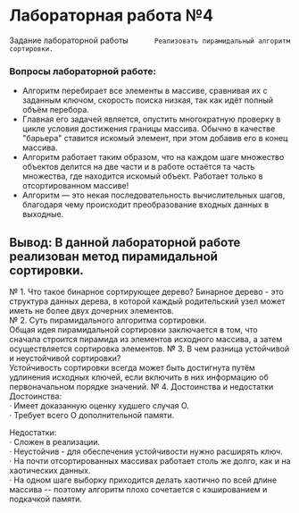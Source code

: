 # Лабораторная работа №4

Задание лабораторной работы
``		Реализовать пирамидальный алгоритм сортировки.``

### Вопросы лабораторной работе:  
* Алгоритм перебирает все элементы в массиве, сравнивая их с заданным ключом, скорость поиска низкая, так как идёт полный объём перебора.
* Главная его задачей является, опустить многократную проверку в цикле условия достижения границы массива. Обычно в качестве "барьера" ставится искомый элемент, при этом добавив его в конец массива.
* Алгоритм работает таким образом, что на каждом шаге множество объектов делится на две части и в работе остаётся та часть множества, где находится искомый объект. Работает только в отсортированном массиве!
* Алгоритм — это некая последовательность вычислительных шагов, благодаря чему происходит преобразование входных данных в выходные.  


## Вывод: В данной лабораторной работе реализован метод пирамидальной сортировки.
№ 1. Что такое бинарное сортирующее дерево?
Бинарное дерево - это структура данных дерева, в которой каждый родительский узел может иметь не более двух дочерних элементов.  
№ 2. Суть пирамидального алгоритма сортировки.    
Общая идея пирамидальной сортировки заключается в том, что сначала строится пирамида из элементов исходного массива, а затем осуществляется сортировка элементов.
№ 3. В чем разница устойчивой и неустойчивой сортировки?    
Устойчивость сортировки всегда может быть достигнута путём удлинения исходных ключей, если включить в них информацию об первоначальном порядке значений.
№ 4. Достоинства и недостатки  
Достоинства:  
· Имеет доказанную оценку худшего случая O.  
· Требует всего O дополнительной памяти.  

Недостатки:  
· Сложен в реализации.  
· Неустойчив - для обеспечения устойчивости нужно расширять ключ.  
· На почти отсортированных массивах работает столь же долго, как и на хаотических данных.  
· На одном шаге выборку приходится делать хаотично по всей длине массива -- поэтому алгоритм плохо сочетается с кэшированием и подкачкой памяти.